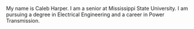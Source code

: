 My name is Caleb Harper. I am a senior at Mississippi State University. I am pursuing a degree in Electrical Engineering and a career in Power Transmission.

